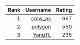 | Rank | Username | Rating |
| -: | -: | -: |
| $1$ | [cmw_ns](http://8.136.99.126/user/11) | $667$ |
| $2$ | [polygon](http://8.136.99.126/user/18) | $550$ |
| $3$ | [YangTL](http://8.136.99.126/user/30) | $235$ |
